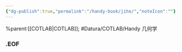 ```yaml
---
{"dg-publish":true,"permalink":"/handy-book/jihe/","noteIcon":""}
---
```


%parent:[[COTLAB\|COTLAB]]; #Datura/COTLAB/Handy 
几何学

### .EOF
